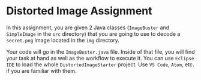 # Distorted Image Assignment

In this assignment, you are given 2 Java classes (`ImageBuster` and `SimpleImage` in the `src` directory) that you are going to use to decode a `secret.png` image located in the `img` directory.

Your code will go in the `ImageBuster.java` file. Inside of that file, you will find your task at hand as well as the workflow to execute it. You can use `Eclipse IDE` to load the whole `DistortedImageStarter` project. Use `VS Code`, `Atom`, etc. if you are familiar with them.
